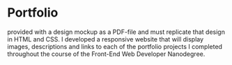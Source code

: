 # Portfolio
provided with a design mockup as a PDF-file and must replicate that design in HTML and CSS. 
I developed a responsive website that will display images, descriptions and links to each of the portfolio projects I completed throughout the course of the Front-End Web Developer Nanodegree.
